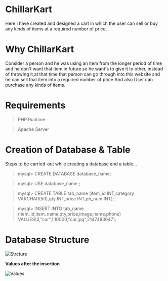 # ChillarKart
Here i have created and designed a cart in which the user can sell or buy any kinds of items at a required number of price.
# Why ChillarKart
Consider a person and he was using an item from the longer period of time and he don't want that item in future so he want's to give it to other, instead of throwing it,at that time that person can go through into this website and he can sell that item into a required number of price.And also User can purchase any kinds of items.

# Requirements
> PHP Runtime

>  Apache Server


# Creation of Database & Table
Steps to be carried-out while creating a database and a table...

> mysql> CREATE DATABASE database_name;

>  mysql> USE database_name ;

>  mysql> CREATE TABLE tab_name (item_id INT,category VARCHAR(50),qty INT,price INT,ph_num INT);

 > mysql> INSERT INTO tab_name (item_id,item_name,qty,price,image,name,phone) VALUES(3,"car",1,10000,"car.jpg",2147483647);

# Database Structure
![Strcture](https://user-images.githubusercontent.com/55581349/65378231-3bbd9080-dcd3-11e9-9ec6-f34f4022538b.PNG)

**Values after the insertion**

![Values](https://user-images.githubusercontent.com/55581349/65378188-d6699f80-dcd2-11e9-9f93-2d8d11c6eede.PNG)





